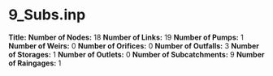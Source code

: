 # 9_Subs.inp
**Title:** 
**Number of Nodes:** 18
**Number of Links:** 19
**Number of Pumps:** 1
**Number of Weirs:** 0
**Number of Orifices:** 0
**Number of Outfalls:** 3
**Number of Storages:** 1
**Number of Outlets:** 0
**Number of Subcatchments:** 9
**Number of Raingages:** 1
